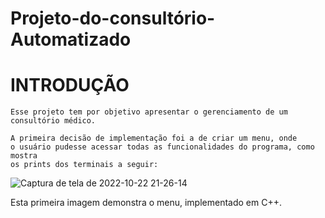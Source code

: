 # Projeto-do-consultório-Automatizado

# INTRODUÇÃO

    Esse projeto tem por objetivo apresentar o gerenciamento de um consultório médico.

    A primeira decisão de implementação foi a de criar um menu, onde 
    o usuário pudesse acessar todas as funcionalidades do programa, como mostra 
    os prints dos terminais a seguir:

![Captura de tela de 2022-10-22 21-26-14](https://user-images.githubusercontent.com/107070061/197369877-de221b95-4900-4b0a-9fda-7db0b01df488.png)

Esta primeira imagem demonstra o menu, implementado em C++.
